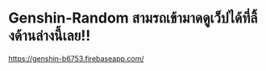 # Genshin-Random สามรถเข้ามาดดูเว็ปได้ที่ลิ้งด้านล่างนี้เลย!!

https://genshin-b6753.firebaseapp.com/
